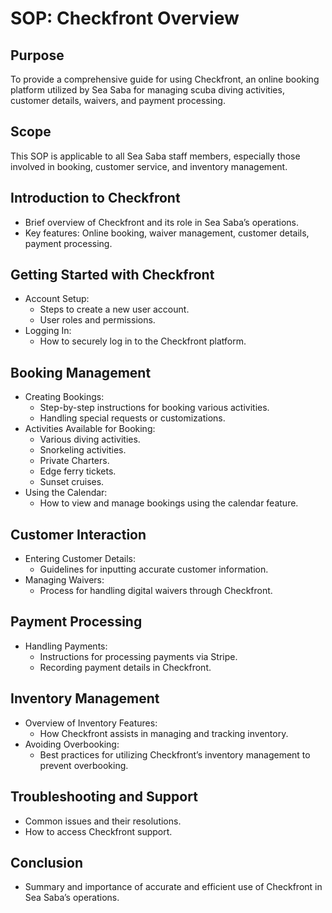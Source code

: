 # SOP: Checkfront Overview

## Purpose
To provide a comprehensive guide for using Checkfront, an online booking platform utilized by Sea Saba for managing scuba diving activities, customer details, waivers, and payment processing.

## Scope
This SOP is applicable to all Sea Saba staff members, especially those involved in booking, customer service, and inventory management.

## Introduction to Checkfront
- Brief overview of Checkfront and its role in Sea Saba’s operations.
- Key features: Online booking, waiver management, customer details, payment processing.
  
## Getting Started with Checkfront
- Account Setup:
    - Steps to create a new user account.
    - User roles and permissions.
- Logging In:
    - How to securely log in to the Checkfront platform.
  
## Booking Management
- Creating Bookings:
    - Step-by-step instructions for booking various activities.
    - Handling special requests or customizations.
- Activities Available for Booking:
    - Various diving activities.
    - Snorkeling activities.
    - Private Charters.
    - Edge ferry tickets.
    - Sunset cruises.
- Using the Calendar:
    - How to view and manage bookings using the calendar feature.
  
## Customer Interaction
- Entering Customer Details:
    - Guidelines for inputting accurate customer information.
- Managing Waivers:
    - Process for handling digital waivers through Checkfront.
  
## Payment Processing
- Handling Payments:
    - Instructions for processing payments via Stripe.
    - Recording payment details in Checkfront.
  
## Inventory Management
- Overview of Inventory Features:
    - How Checkfront assists in managing and tracking inventory.
- Avoiding Overbooking:
    - Best practices for utilizing Checkfront’s inventory management to prevent overbooking.
  
## Troubleshooting and Support
- Common issues and their resolutions.
- How to access Checkfront support.

## Conclusion
- Summary and importance of accurate and efficient use of Checkfront in Sea Saba’s operations.